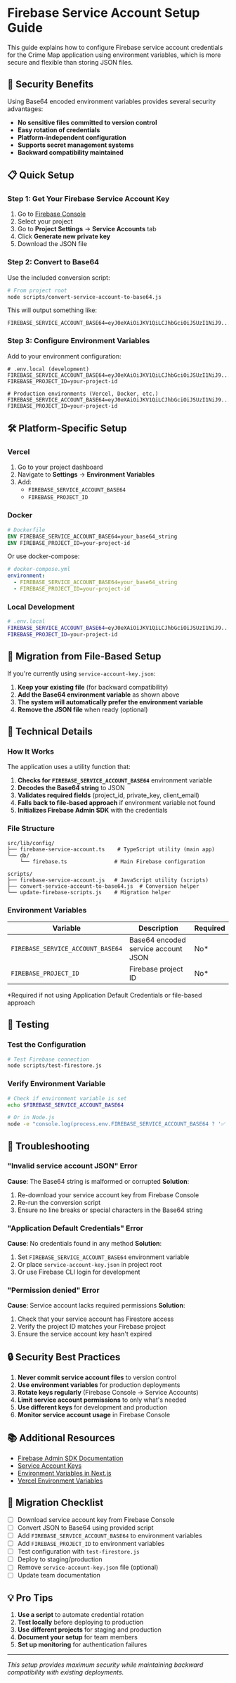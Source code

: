 # Firebase Service Account Setup Guide

This guide explains how to configure Firebase service account credentials for the Crime Map application using environment variables, which is more secure and flexible than storing JSON files.

## 🔐 Security Benefits

Using Base64 encoded environment variables provides several security advantages:

- **No sensitive files committed to version control**
- **Easy rotation of credentials**
- **Platform-independent configuration**
- **Supports secret management systems**
- **Backward compatibility maintained**

## 📋 Quick Setup

### Step 1: Get Your Firebase Service Account Key

1. Go to [Firebase Console](https://console.firebase.google.com/)
2. Select your project
3. Go to **Project Settings** → **Service Accounts** tab
4. Click **Generate new private key**
5. Download the JSON file

### Step 2: Convert to Base64

Use the included conversion script:

```bash
# From project root
node scripts/convert-service-account-to-base64.js
```

This will output something like:
```
FIREBASE_SERVICE_ACCOUNT_BASE64=eyJ0eXAiOiJKV1QiLCJhbGciOiJSUzI1NiJ9...
```

### Step 3: Configure Environment Variables

Add to your environment configuration:

```env
# .env.local (development)
FIREBASE_SERVICE_ACCOUNT_BASE64=eyJ0eXAiOiJKV1QiLCJhbGciOiJSUzI1NiJ9...
FIREBASE_PROJECT_ID=your-project-id

# Production environments (Vercel, Docker, etc.)
FIREBASE_SERVICE_ACCOUNT_BASE64=eyJ0eXAiOiJKV1QiLCJhbGciOiJSUzI1NiJ9...
FIREBASE_PROJECT_ID=your-project-id
```

## 🛠 Platform-Specific Setup

### Vercel

1. Go to your project dashboard
2. Navigate to **Settings** → **Environment Variables**
3. Add:
   - `FIREBASE_SERVICE_ACCOUNT_BASE64`
   - `FIREBASE_PROJECT_ID`

### Docker

```dockerfile
# Dockerfile
ENV FIREBASE_SERVICE_ACCOUNT_BASE64=your_base64_string
ENV FIREBASE_PROJECT_ID=your-project-id
```

Or use docker-compose:

```yaml
# docker-compose.yml
environment:
  - FIREBASE_SERVICE_ACCOUNT_BASE64=your_base64_string
  - FIREBASE_PROJECT_ID=your-project-id
```

### Local Development

```bash
# .env.local
FIREBASE_SERVICE_ACCOUNT_BASE64=eyJ0eXAiOiJKV1QiLCJhbGciOiJSUzI1NiJ9...
FIREBASE_PROJECT_ID=your-project-id
```

## 🔄 Migration from File-Based Setup

If you're currently using `service-account-key.json`:

1. **Keep your existing file** (for backward compatibility)
2. **Add the Base64 environment variable** as shown above
3. **The system will automatically prefer the environment variable**
4. **Remove the JSON file** when ready (optional)

## 📜 Technical Details

### How It Works

The application uses a utility function that:

1. **Checks for `FIREBASE_SERVICE_ACCOUNT_BASE64`** environment variable
2. **Decodes the Base64 string** to JSON
3. **Validates required fields** (project_id, private_key, client_email)
4. **Falls back to file-based approach** if environment variable not found
5. **Initializes Firebase Admin SDK** with the credentials

### File Structure

```
src/lib/config/
├── firebase-service-account.ts    # TypeScript utility (main app)
└── db/
    └── firebase.ts               # Main Firebase configuration

scripts/
├── firebase-service-account.js   # JavaScript utility (scripts)
├── convert-service-account-to-base64.js  # Conversion helper
└── update-firebase-scripts.js    # Migration helper
```

### Environment Variables

| Variable | Description | Required |
|----------|-------------|----------|
| `FIREBASE_SERVICE_ACCOUNT_BASE64` | Base64 encoded service account JSON | No* |
| `FIREBASE_PROJECT_ID` | Firebase project ID | No* |

*Required if not using Application Default Credentials or file-based approach

## 🧪 Testing

### Test the Configuration

```bash
# Test Firebase connection
node scripts/test-firestore.js
```

### Verify Environment Variable

```bash
# Check if environment variable is set
echo $FIREBASE_SERVICE_ACCOUNT_BASE64

# Or in Node.js
node -e "console.log(process.env.FIREBASE_SERVICE_ACCOUNT_BASE64 ? '✅ Set' : '❌ Not set')"
```

## 🚨 Troubleshooting

### "Invalid service account JSON" Error

**Cause**: The Base64 string is malformed or corrupted
**Solution**:
1. Re-download your service account key from Firebase Console
2. Re-run the conversion script
3. Ensure no line breaks or special characters in the Base64 string

### "Application Default Credentials" Error

**Cause**: No credentials found in any method
**Solution**:
1. Set `FIREBASE_SERVICE_ACCOUNT_BASE64` environment variable
2. Or place `service-account-key.json` in project root
3. Or use Firebase CLI login for development

### "Permission denied" Error

**Cause**: Service account lacks required permissions
**Solution**:
1. Check that your service account has Firestore access
2. Verify the project ID matches your Firebase project
3. Ensure the service account key hasn't expired

## 🔒 Security Best Practices

1. **Never commit service account files** to version control
2. **Use environment variables** for production deployments
3. **Rotate keys regularly** (Firebase Console → Service Accounts)
4. **Limit service account permissions** to only what's needed
5. **Use different keys** for development and production
6. **Monitor service account usage** in Firebase Console

## 📚 Additional Resources

- [Firebase Admin SDK Documentation](https://firebase.google.com/docs/admin/setup)
- [Service Account Keys](https://cloud.google.com/iam/docs/service-account-keys)
- [Environment Variables in Next.js](https://nextjs.org/docs/basic-features/environment-variables)
- [Vercel Environment Variables](https://vercel.com/docs/concepts/projects/environment-variables)

## 🎯 Migration Checklist

- [ ] Download service account key from Firebase Console
- [ ] Convert JSON to Base64 using provided script
- [ ] Add `FIREBASE_SERVICE_ACCOUNT_BASE64` to environment variables
- [ ] Add `FIREBASE_PROJECT_ID` to environment variables
- [ ] Test configuration with `test-firestore.js`
- [ ] Deploy to staging/production
- [ ] Remove `service-account-key.json` file (optional)
- [ ] Update team documentation

## 💡 Pro Tips

1. **Use a script** to automate credential rotation
2. **Test locally** before deploying to production
3. **Use different projects** for staging and production
4. **Document your setup** for team members
5. **Set up monitoring** for authentication failures

---

*This setup provides maximum security while maintaining backward compatibility with existing deployments.*
